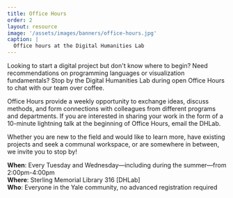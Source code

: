 ```yaml
---
title: Office Hours
order: 2
layout: resource
image: '/assets/images/banners/office-hours.jpg'
caption: |
  Office hours at the Digital Humanities Lab
---
```


Looking to start a digital project but don't know where to begin? Need recommendations on programming languages or visualization fundamentals? Stop by the Digital Humanities Lab during open Office Hours to chat with our team over coffee.
 
Office Hours provide a weekly opportunity to exchange ideas, discuss methods, and form connections with colleagues from different programs and departments. If you are interested in sharing your work in the form of a 10-minute lightning talk at the beginning of Office Hours, email the DHLab.
 
Whether you are new to the field and would like to learn more, have existing projects and seek a communal workspace, or are somewhere in between, we invite you to stop by!

**When**: Every Tuesday and Wednesday—including during the summer—from 2:00pm-4:00pm  
**Where**: Sterling Memorial Library 316 [DHLab]  
**Who**: Everyone in the Yale community, no advanced registration required